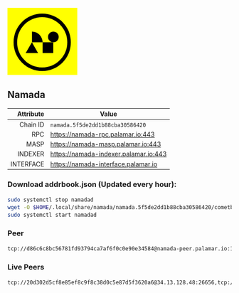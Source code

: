 ![Logo](https://raw.githubusercontent.com/Pa1amar/mainnets/refs/heads/main/namada/logo.png)
## Namada
| Attribute | Value |
|----------:|-------|
| Chain ID         | `namada.5f5de2dd1b88cba30586420` |
| RPC  | https://namada-rpc.palamar.io:443 |
| MASP  | https://namada-masp.palamar.io:443 |
| INDEXER | https://namada-indexer.palamar.io:443 |
| INTERFACE | https://namada-interface.palamar.io |

### Download addrbook.json (Updated every hour):
```bash
sudo systemctl stop namadad
wget -O $HOME/.local/share/namada/namada.5f5de2dd1b88cba30586420/cometbft/config/addrbook.json https://storage.palamar.io/mainnet/namada/addrbook.json
sudo systemctl start namadad
```
### Peer
```bash
tcp://d86c6c8bc56781fd93794ca7af6f0c0e90e34584@namada-peer.palamar.io:16656
```















































































































































































































































































































































### Live Peers
```
tcp://20d302d5cf8e85ef8c9f8c38d0c5e87d5f3620a6@34.13.128.48:26656,tcp://86238829d64fe2fa5b4337ca90926f9ec56445f2@193.35.57.185:36656,tcp://04affb50117ef548cbf7d1ddb1e6416dec0645ae@65.108.75.179:14656,tcp://f599bec873183d371ae22f89195d3ced22dda2f3@46.4.29.231:5000,tcp://7b2fcfb157212fe24797153b8dc30e05285285f4@212.83.33.148:26602,tcp://5a7f398e1517fd661689449971a4ec26dd0bea5e@80.241.215.77:26656,tcp://4fc1398cb721afd3e73a00281b13d5fec0ce7566@138.201.221.23:26656,tcp://e461529f0cfc2520dbad23d402906924fef602f9@65.109.26.242:26656,tcp://2f32fc015e29e942ccefca600a8ec8bf828ba848@65.108.201.106:26656,tcp://1cb0c9813db48396b31976443a1cd88b73e0fb05@95.216.78.215:26656,tcp://509f1e843cf881650a4151aa804ddd7a7188e88f@195.201.197.246:32656,tcp://ebc272824924ea1a27ea3183dd0b9ba713494f83@185.16.39.158:26656
```
